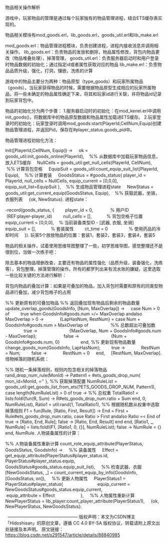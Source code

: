 物品相关操作解析

游戏中，玩家物品的管理是通过每个玩家独有的物品管理进程，结合ETS缓存表实现的。

物品相关模块有mod_goods.erl，lib_goods.erl，goods_util.erl和lib_make.erl

mod_goods.erl：物品管理进程模块，负责创建进程，进程内接收消息并调用相关操作。
lib_goods.erl：负责物品的发放和删除，物品属性修改，背包内物品更改（物品堆叠处理），掉落管理，
goods_util.erl：负责服务器启动时和用户登录时物品数据的初始化；通过指定id或者属性获取对应的物品
lib_make.erl：负责物品品质升级，强化，打洞，镶嵌，洗练的计算

游戏中的物品主要分为两种：物品原型（type_goods）和玩家所属物品（goods）。当玩家获得物品的时候，需要根据物品原型生成相应的玩家所属物品，将一些未确定的物品属性确定下来，将其和玩家id进行关联，并将物品id记录到玩家背包中。

物品的初始化分为两个步骤：
1.服务器启动时的初始化：在mod_kenel.erl中调用init_goods()，将数据库中的物品原型数据和物品属性加载进ETS缓存。
2.玩家登录时的初始化：玩家登录时调用mod_goods:start(PlayerId,CellNum,Equip)创建物品管理进程，并返回Pid，保存在#player_status.goods_pid中。

物品管理进程初始化方法：

init([PlayerId,CellNum, Equip]) ->
    ok = goods_util:init_goods_online(PlayerId),    %% 从数据库中加载玩家物品信息，放入ETS缓存
    NullCells = goods_util:get_null_cells(PlayerId, CellNum),    %% 计算背包空格
    EquipSuit = goods_util:count_equip_suit_list(PlayerId, Equip),    %% 计算套装
    GoodsStatus = #goods_status{ player_id = PlayerId, null_cells = NullCells, equip_current = [0,0,0], equip_suit_list=EquipSuit },    %% 生成物品管理进程state
    NewStatus = goods_util:get_current_equip(GoodsStatus, Equip),    %% 获取武器，坐骑，衣服列表
    {ok, NewStatus}.
进程state：

-record(goods_status, {
        player_id = 0,              % 用户ID            (REF:player-player_id)
        null_cells = [],            % 背包空格子位置
        equip_current = [0,0,0],    % 当前装备类型ID - [武器, 衣服, 坐骑]
        equip_suit = [],            % 套装属性
        ct_time = 0                 % 使用药品的冷却时间
    }).
玩家5个放放物品的位置：套装1，套装2，套装3，套装4，套装5

物品的相关操作，试着使用思维导图整理了一些，初学思维导图，感觉整理还不是很到位，当做一次练手吧：


除去基本的物品增删改查，主要还有物品的属性强化（品质升级，装备强化，洗练等），背包整理，掉落管理的操作。所有的都罗列出来有流水账的嫌疑，这里选取一些比较关键的方法进行解析：

背包内物品的叠加计算：如果是可叠加的物品，加入背包时需要和原有的同类型物品进行叠加，减少背包格子的占用

%% 更新原有的可叠加物品
%% 返回叠加现有物品后剩余的物品数量
update_overlap_goods(GoodsInfo, [Num, MaxOverlap]) ->
    case Num > 0 of
        true when GoodsInfo#goods.num =/= MaxOverlap andalso MaxOverlap > 0 ->
            {LapHasNum, RestNum} = 
                case Num + GoodsInfo#goods.num > MaxOverlap of
                     %% 总数超出可叠加数
                     true ->
                         {MaxOverlap, Num + GoodsInfo#goods.num - MaxOverlap};
                     false ->
                         {Num + GoodsInfo#goods.num, 0}
                end,
            %% 更新现有物品数量
            change_goods_num(GoodsInfo, LapHasNum);
        true ->
            RestNum = Num;
        false ->
            RestNum = 0
    end,
    [RestNum, MaxOverlap].
怪物掉落的随机系统：

%% 随机一条掉落规则，规则内包含相关的掉落物品
rand_drop_num_rule(MonId) ->
    Pattern1 = #ets_goods_drop_num{ mon_id=MonId, _='_' },
    %% 获取掉落配置
    NumRuleList = goods_util:get_goods_list_from_ets(?ETS_GOODS_DROP_NUM, Pattern1),
    case length(NumRuleList) > 0 of
        true ->
            %% 总权重
            TotalRatio1 = lists:foldl(fun(R, Sum) -> R#ets_goods_drop_num.ratio + Sum end, 0, NumRuleList),
            Ratio1 = util:rand(1, TotalRatio1),
            %% 根据随机数从权重中选取掉落规则
            F1 = fun(Rule, [Ratio, First, Result]) ->
                End = First + Rule#ets_goods_drop_num.ratio,
                case Ratio > First andalso Ratio =< End of
                    true -> [Ratio, End, Rule];
                    false -> [Ratio, End, Result]
                end
                 end,
            [Ratio1, _, NumRule] = lists:foldl(F1, [Ratio1, 0, {}], NumRuleList);
       false ->
            NumRule = {}
    end,
    NumRule.
人物装备属性的计算：

%% 人物装备属性重新计算
count_role_equip_attribute(PlayerStatus, GoodsStatus, GoodsInfo) ->
    %% 装备属性
    Effect = get_equip_attribute(PlayerStatus#player_status.id, PlayerStatus#player_status.equip, GoodsStatus#goods_status.equip_suit_list),
    %% 检查武器、衣服
    [NewGoodsStatus, _] = count_current_equip_by_info(GoodsInfo, [GoodsStatus, on]),
    %% 更新人物属性
    PlayerStatus1 = PlayerStatus#player_status{
                           equip_current = NewGoodsStatus#goods_status.equip_current,
                           equip_attribute = Effect
                    },
    %% 人物属性重新计算
    NewPlayerStatus = lib_player:count_player_attribute(PlayerStatus1),
    {ok, NewPlayerStatus, NewGoodsStatus}.

 
————————————————
版权声明：本文为CSDN博主「Hidoshisan」的原创文章，遵循 CC 4.0 BY-SA 版权协议，转载请附上原文出处链接及本声明。
原文链接：https://blog.csdn.net/s291547/article/details/88840985